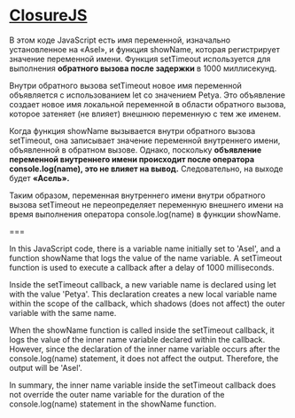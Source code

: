 [ClosureJS](https://github.com/alimbaeva/31github/blob/main/week-1/ClosureJS.js)
===

В этом коде JavaScript есть имя переменной, изначально установленное на «Asel», и функция showName, которая регистрирует значение переменной имени. Функция setTimeout используется для выполнения **обратного вызова после задержки** в 1000 миллисекунд.

Внутри обратного вызова setTimeout новое имя переменной объявляется с использованием let со значением Petya. Это объявление создает новое имя локальной переменной в области обратного вызова, которое затеняет (не влияет) внешнюю переменную с тем же именем.

Когда функция showName вызывается внутри обратного вызова setTimeout, она записывает значение переменной внутреннего имени, объявленной в обратном вызове. Однако, поскольку **объявление переменной внутреннего имени происходит после оператора console.log(name), это не влияет на вывод.** Следовательно, на выходе будет **«Асель».**

Таким образом, переменная внутреннего имени внутри обратного вызова setTimeout не переопределяет переменную внешнего имени на время выполнения оператора console.log(name) в функции showName.

===

In this JavaScript code, there is a variable name initially set to 'Asel', and a function showName that logs the value of the name variable. A setTimeout function is used to execute a callback after a delay of 1000 milliseconds.

Inside the setTimeout callback, a new variable name is declared using let with the value 'Petya'. This declaration creates a new local variable name within the scope of the callback, which shadows (does not affect) the outer variable with the same name.

When the showName function is called inside the setTimeout callback, it logs the value of the inner name variable declared within the callback. However, since the declaration of the inner name variable occurs after the console.log(name) statement, it does not affect the output. Therefore, the output will be 'Asel'.

In summary, the inner name variable inside the setTimeout callback does not override the outer name variable for the duration of the console.log(name) statement in the showName function.
